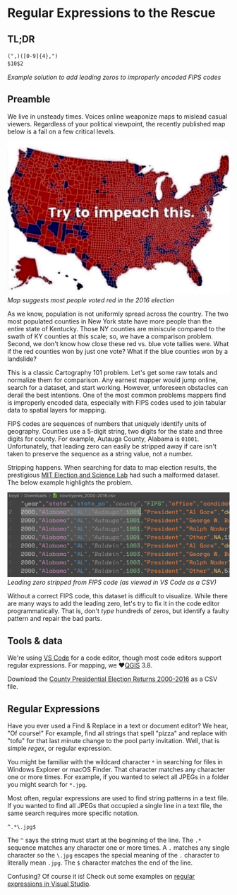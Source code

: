# Regular Expressions to the Rescue

## TL;DR

```txt
(",)([0-9]{4},")
$10$2
```
*Example solution to add leading zeros to improperly encoded FIPS codes*

## Preamble

We live in unsteady times. Voices online weaponize maps to mislead casual viewers. Regardless of your political viewpoint, the recently published map below is a fail on a few critical levels.

![Not Normalized](graphics/not-normalized.jpg)    
*Map suggests most people voted red in the 2016 election*

As we know, population is not uniformly spread across the country. The two most populated counties in New York state have more people than the entire state of Kentucky. Those NY counties are miniscule compared to the swath of KY counties at this scale; so, we have a comparison problem. Second, we don't know how close these red vs. blue vote tallies were. What if the red counties won by just one vote? What if the blue counties won by a landslide? 

This is a classic Cartography 101 problem. Let's get some raw totals and normalize them for comparison. Any earnest mapper would jump online, search for a dataset, and start working. However, unforeseen obstacles can derail the best intentions. One of the most common problems mappers find is improperly encoded data, especially with FIPS codes used to join tabular data to spatial layers for mapping. 

FIPS codes are sequences of numbers that uniquely identify units of geography. Counties use a 5-digit string, two digits for the state and three digits for county. For example, Autauga County, Alabama is `01001`. Unfortunately, that leading zero can easily be stripped away if care isn't taken to preserve the sequence as a string value, not a number.

Stripping happens. When searching for data to map election results, the prestigious [MIT Election and Science Lab](https://electionlab.mit.edu/data) had such a malformed dataset. The below example highlights the problem.

![Stripped leading zeros](graphics/fips-fail.png)   
*Leading zero stripped from FIPS code (as viewed in VS Code as a CSV)*

Without a correct FIPS code, this dataset is difficult to visualize. While there are many ways to add the leading zero, let's try to fix it in the code editor programmatically. That is, don't *type* hundreds of zeros, but identify a faulty pattern and repair the bad parts.

## Tools & data
We're using [VS Code](https://code.visualstudio.com/download) for a code editor, though most code editors support regular expressions. For mapping, we ❤️[QGIS](https://qgis.org/en/site/forusers/download.html) 3.8. 

Download the [County Presidential Election Returns 2000-2016](https://dataverse.harvard.edu/dataset.xhtml?persistentId=doi:10.7910/DVN/VOQCHQ) as a CSV file.

## Regular Expressions
Have you ever used a Find & Replace in a text or document editor? We hear, "Of course!" For example, find all strings that spell "pizza" and replace with "tofu" for that last minute change to the pool party invitation. Well, that is simple *regex*, or regular expression.

You might be familiar with the wildcard character `*` in searching for files in Windows Explorer or macOS Finder. That character matches any character one or more times. For example, if you wanted to select all JPEGs in a folder you might search for `*.jpg`. 

Most often, regular expressions are used to find string patterns in a text file. If you wanted to find all JPEGs that occupied a single line in a text file, the same search requires more specific notation.

```regex
^.*\.jpg$
```

The `^` says the string must start at the beginning of the line. The `.*` sequence matches any character one or more times. A `.` matches any single character so the `\.jpg` escapes the special meaning of the `.` character to literally mean `.jpg`. The `$` character matches the end of the line. 

Confusing? Of course it is! Check out some examples on [regular expressions in Visual Studio](https://docs.microsoft.com/en-us/visualstudio/ide/using-regular-expressions-in-visual-studio?view=vs-2019).


